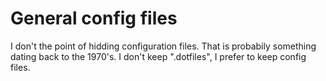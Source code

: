 # General config files

I don't the point of hidding configuration files. That is probabily something dating back to the 1970's.
I don't keep ".dotfiles", I prefer to keep config files.

